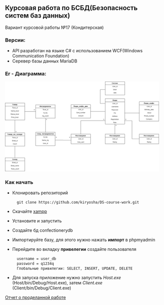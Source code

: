 ## Курсовая работа по БСБД(Безопасность систем баз данных)

Вариант курсовой работы №17 (Кондитерская)

### Версии:

+ API разработан на языке C# c использованием WCF(Windows Communication Foundation)
+ Серевер базы данных MariaDB

### Er - Диаграмма:

![Image alt](https://github.com/kiryosha/DS-course-work/raw/master/er/er.jpg)

### Как начать 

+ Клонировать репозиторий

		git clone https://github.com/kiryosha/DS-course-work.git

+ Скачайте [xampp](https://www.apachefriends.org/ru/index.html)
+ Установите и запустить
+ Создайте бд confectionerydb
+ Импортируйте базу, для этого нужно нажать **импорт** в phpmyadmin
+ Перейдите во вкладку **привелегии** создайте пользователя

		username = user_db
		password = q1234q
		Глобальные привилегии: SELECT, INSERT, UPDATE, DELETE
 
+ Для запуска приложение нужно запустить *Host.exe* (Host/bin/Debug/Host.exe), затем *Client.exe* (Client/bin/Debug/Client.exe)

[Отчет о проделанной работe](https://github.com/kiryosha/DS-course-work/blob/master/%D0%9E%D1%82%D1%87%D0%B5%D1%82.docx?raw=true)